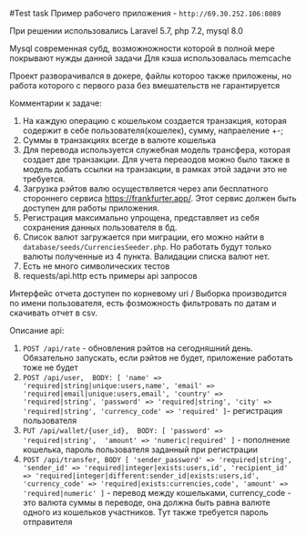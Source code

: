 #Test task
Пример рабочего приложения - `http://69.30.252.106:8089`

При решении использовались Laravel 5.7, php 7.2, mysql 8.0

Mysql современная субд, возможножности которой в полной мере покрывают нужды данной задачи
Для кэша использовалась memcache

Проект разворачивался в докере, файлы котороо также приложены, но работа которого с первого раза без вмешательств не гарантируется

Комментарии к задаче:
1. На каждую операцию с кошельком создается транзакция, которая содержит в себе пользователя(кошелек), сумму, напраеление +-;
2. Суммы в транзакциях всегде в валюте кошелька
3. Для перевода используется служебная модель трансфера, которая создает две транзакции. Для учета переаодов можно было также в модель добать ссылки на транзакции, в рамках этой задачи это не требуется.
4. Загрузка рэйтов валю осуществляется через апи бесплатного стороннего сервиса https://frankfurter.app/. Этот сервис должен быть доступен для работы приложения.
5. Регистрация максимально упрощена, представляет из себя сохранения данных пользователя в бд.
6. Список валют загружается при миграции, его можно найти в `database/seeds/CurrenciesSeeder.php`. Но работать будут только валюты полученные из 4 пункта. Валидации списка валют нет.
7. Есть не много символических тестов
8. requests/api.http есть примеры api запросов

Интерфейс отчета доступен по корневому uri /
Выборка производится по имени пользователя, есть фозможность фильтровать по датам и скачивать отчет в csv.

Описание api:
1. `POST /api/rate` - обновления рэйтов на сегодняшний день. Обязательно запускать, если рэйтов не будет, приложение работать тоже не будет
2. `POST /api/user,  BODY: [
                'name' => 'required|string|unique:users,name',
                'email' => 'required|email|unique:users,email',
                'country' => 'required|string',
                'password' => 'required|string',
                'city' => 'required|string',
                'currency_code' => 'required'
   ]`- регистрация пользователя
3. `PUT /api/wallet/{user_id},  BODY: [
                'password' => 'required|string', 
                'amount' => 'numeric|required'
   ]` - пополнение кошелька, пароль пользователя заданный при регистрации
4. `POST /api/transfer, BODY [
                'sender_password' => 'required|string',
                'sender_id' => 'required|integer|exists:users,id',
                'recipient_id' => 'required|integer|different:sender_id|exists:users,id',
                'currency_code' => 'required|exists:currencies,code',
                'amount' => 'required|numeric'
    ]` - перевод между кошельками, currency_code - это валюта суммы в переводе, она должна быть равна валюте одного из кошельков участников. Тут также требуется пароль отправителя
